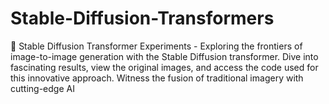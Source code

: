 # Stable-Diffusion-Transformers
🌌 Stable Diffusion Transformer Experiments - Exploring the frontiers of image-to-image generation with the Stable Diffusion transformer. Dive into fascinating results, view the original images, and access the code used for this innovative approach. Witness the fusion of traditional imagery with cutting-edge AI

